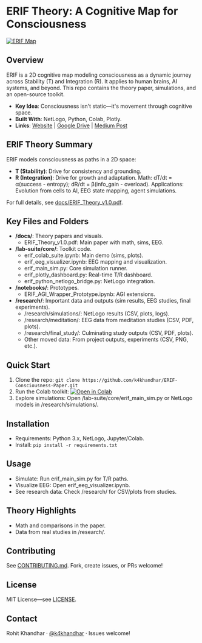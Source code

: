 # ERIF Theory: A Cognitive Map for Consciousness

[![ERIF Map](docs/visuals/erif_map.png)](https://k4khandhar.github.io/ERIF-Consciousness-Paper)

## Overview
ERIF is a 2D cognitive map modeling consciousness as a dynamic journey across Stability (T) and Integration (R). It applies to human brains, AI systems, and beyond. This repo contains the theory paper, simulations, and an open-source toolkit.

- **Key Idea**: Consciousness isn't static—it's movement through cognitive space.
- **Built With**: NetLogo, Python, Colab, Plotly.
- **Links**: [Website](https://k4khandhar.github.io/ERIF-Consciousness-Paper) | [Google Drive](https://drive.google.com/drive/folders/1wJ_mvKZ1XBofNy7sPolynPEtUgWwMu9-) | [Medium Post](https://medium.com/... )  <!-- Add your published link -->

## ERIF Theory Summary
ERIF models consciousness as paths in a 2D space:
- **T (Stability)**: Drive for consistency and grounding.
- **R (Integration)**: Drive for growth and adaptation.
Math: dT/dt = α(success - entropy); dR/dt = β(info_gain - overload).
Applications: Evolution from cells to AI, EEG state mapping, agent simulations.

For full details, see [docs/ERIF_Theory_v1.0.pdf](docs/ERIF_Theory_v1.0.pdf).

## Key Files and Folders
- **/docs/**: Theory papers and visuals.
  - ERIF_Theory_v1.0.pdf: Main paper with math, sims, EEG.
- **/lab-suite/core/**: Toolkit code.
  - erif_colab_suite.ipynb: Main demo (sims, plots).
  - erif_eeg_visualizer.ipynb: EEG mapping and visualization.
  - erif_main_sim.py: Core simulation runner.
  - erif_plotly_dashboard.py: Real-time T/R dashboard.
  - erif_python_netlogo_bridge.py: NetLogo integration.
- **/notebooks/**: Prototypes.
  - ERIF_AGI_Wrapper_Prototype.ipynb: AGI extensions.
- **/research/**: Important data and outputs (sim results, EEG studies, final experiments).
  - /research/simulations/: NetLogo results (CSV, plots, logs).
  - /research/meditation/: EEG data from meditation studies (CSV, PDF, plots).
  - /research/final_study/: Culminating study outputs (CSV, PDF, plots).
  - Other moved data: From project outputs, experiments (CSV, PNG, etc.).

## Quick Start
1. Clone the repo: `git clone https://github.com/k4khandhar/ERIF-Consciousness-Paper.git`
2. Run the Colab toolkit: [![Open in Colab](https://colab.research.google.com/assets/colab-badge.svg)](https://colab.research.google.com/github/k4khandhar/ERIF-Consciousness-Paper/blob/main/lab-suite/core/erif_colab_suite.ipynb)
3. Explore simulations: Open /lab-suite/core/erif_main_sim.py or NetLogo models in /research/simulations/.

## Installation
- Requirements: Python 3.x, NetLogo, Jupyter/Colab.
- Install: `pip install -r requirements.txt`

## Usage
- Simulate: Run erif_main_sim.py for T/R paths.
- Visualize EEG: Open erif_eeg_visualizer.ipynb.
- See research data: Check /research/ for CSV/plots from studies.

## Theory Highlights
- Math and comparisons in the paper.
- Data from real studies in /research/.

## Contributing
See [CONTRIBUTING.md](CONTRIBUTING.md). Fork, create issues, or PRs welcome!

## License
MIT License—see [LICENSE](LICENSE).

## Contact
Rohit Khandhar · [@k4khandhar](https://twitter.com/k4khandhar) · Issues welcome!
